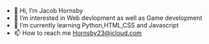 - 👋 Hi, I’m Jacob Hornsby
- 👀 I’m interested in Web devlopment as well as Game development
- 🌱 I’m currently learning Python,HTML,CSS and Javascript
- 📫 How to reach me Hornsby23@icloud.com
 

<!---
JacobH23/JacobH23 is a ✨ special ✨ repository because its `README.md` (this file) appears on your GitHub profile.
You can click the Preview link to take a look at your changes.
--->
